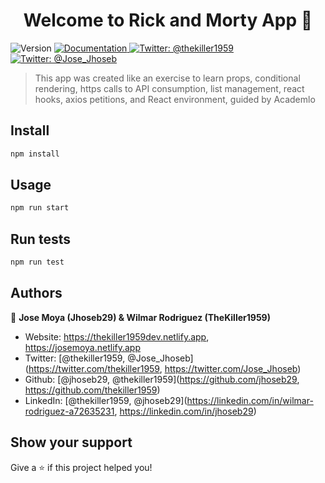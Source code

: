 <h1 align="center">Welcome to Rick and Morty App 👋</h1>
<p>
  <img alt="Version" src="https://img.shields.io/badge/version-0.1.0-blue.svg?cacheSeconds=2592000" />
  <a href="https://academlo.notion.site/Projects-8c35ff80403d4daca1c1885e22781650?p=96e4f5c808514e7b83bb07689b0d2d26" target="_blank">
    <img alt="Documentation" src="https://img.shields.io/badge/documentation-yes-brightgreen.svg" />
  </a>
  <a href="https://twitter.com/thekiller1959" target="_blank">
    <img alt="Twitter: @thekiller1959" src="https://img.shields.io/twitter/follow/thekiller1959.svg?style=social" />
  </a>
  <a href="https://twitter.com/Jose_Jhoseb" target="_blank">
    <img alt="Twitter: @Jose_Jhoseb" src="https://img.shields.io/twitter/follow/Jose_Jhoseb.svg?style=social" />
  </a>
</p>

> This app was created like an exercise to learn props, conditional rendering, https calls to API consumption, list management, react hooks, axios petitions, and React environment, guided by Academlo

## Install

```sh
npm install
```

## Usage

```sh
npm run start
```

## Run tests

```sh
npm run test
```

## Authors

👤 **Jose Moya (Jhoseb29) & Wilmar Rodriguez (TheKiller1959)**

* Website: https://thekiller1959dev.netlify.app, https://josemoya.netlify.app
* Twitter: [@thekiller1959, @Jose_Jhoseb](https://twitter.com/thekiller1959, https://twitter.com/Jose_Jhoseb)
* Github: [@jhoseb29, @thekiller1959](https://github.com/jhoseb29, https://github.com/thekiller1959)
* LinkedIn: [@thekiller1959, @jhoseb29](https://linkedin.com/in/wilmar-rodriguez-a72635231, https://linkedin.com/in/jhoseb29)

## Show your support

Give a ⭐️ if this project helped you!

